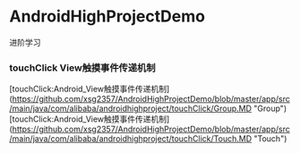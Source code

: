 # AndroidHighProjectDemo
进阶学习
  ### touchClick View触摸事件传递机制
    
   [touchClick:Android_View触摸事件传递机制] (https://github.com/xsg2357/AndroidHighProjectDemo/blob/master/app/src/main/java/com/alibaba/androidhighproject/touchClick/Group.MD  "Group")
   [touchClick:Android_View触摸事件传递机制] (https://github.com/xsg2357/AndroidHighProjectDemo/blob/master/app/src/main/java/com/alibaba/androidhighproject/touchClick/Touch.MD  "Touch")